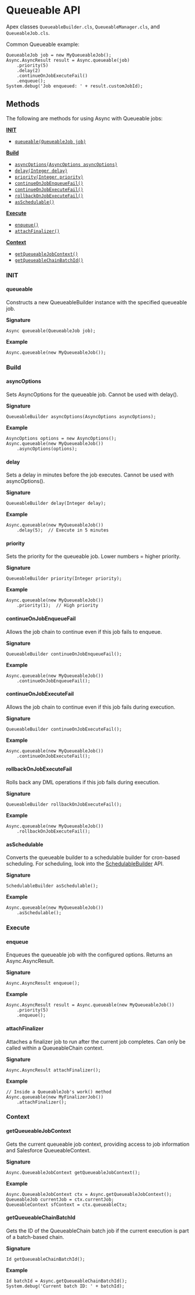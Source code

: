 # Queueable API

Apex classes `QueueableBuilder.cls`, `QueueableManager.cls`, and `QueueableJob.cls`.

Common Queueable example:

```apex
QueueableJob job = new MyQueueableJob();
Async.AsyncResult result = Async.queueable(job)
	.priority(5)
	.delay(2)
	.continueOnJobExecuteFail()
	.enqueue();
System.debug('Job enqueued: ' + result.customJobId);
```

## Methods

The following are methods for using Async with Queueable jobs:

[**INIT**](#init)

- [`queueable(QueueableJob job)`](#queueable)

[**Build**](#build)

- [`asyncOptions(AsyncOptions asyncOptions)`](#asyncoptions)
- [`delay(Integer delay)`](#delay)
- [`priority(Integer priority)`](#priority)
- [`continueOnJobEnqueueFail()`](#continueonjobequeuefail)
- [`continueOnJobExecuteFail()`](#continueonjobexecutefail)
- [`rollbackOnJobExecuteFail()`](#rollbackonjobexecutefail)
- [`asSchedulable()`](#asschedulable)

[**Execute**](#execute)

- [`enqueue()`](#enqueue)
- [`attachFinalizer()`](#attachfinalizer)

[**Context**](#context)

- [`getQueueableJobContext()`](#getqueueablejobcontext)
- [`getQueueableChainBatchId()`](#getqueueablechainbatchid)

### INIT

#### queueable

Constructs a new QueueableBuilder instance with the specified queueable job.

**Signature**

```apex
Async queueable(QueueableJob job);
```

**Example**

```apex
Async.queueable(new MyQueueableJob());
```

### Build

#### asyncOptions

Sets AsyncOptions for the queueable job. Cannot be used with delay().

**Signature**

```apex
QueueableBuilder asyncOptions(AsyncOptions asyncOptions);
```

**Example**

```apex
AsyncOptions options = new AsyncOptions();
Async.queueable(new MyQueueableJob())
	.asyncOptions(options);
```

#### delay

Sets a delay in minutes before the job executes. Cannot be used with asyncOptions().

**Signature**

```apex
QueueableBuilder delay(Integer delay);
```

**Example**

```apex
Async.queueable(new MyQueueableJob())
	.delay(5);  // Execute in 5 minutes
```

#### priority

Sets the priority for the queueable job. Lower numbers = higher priority.

**Signature**

```apex
QueueableBuilder priority(Integer priority);
```

**Example**

```apex
Async.queueable(new MyQueueableJob())
	.priority(1);  // High priority
```

#### continueOnJobEnqueueFail

Allows the job chain to continue even if this job fails to enqueue.

**Signature**

```apex
QueueableBuilder continueOnJobEnqueueFail();
```

**Example**

```apex
Async.queueable(new MyQueueableJob())
	.continueOnJobEnqueueFail();
```

#### continueOnJobExecuteFail

Allows the job chain to continue even if this job fails during execution.

**Signature**

```apex
QueueableBuilder continueOnJobExecuteFail();
```

**Example**

```apex
Async.queueable(new MyQueueableJob())
	.continueOnJobExecuteFail();
```

#### rollbackOnJobExecuteFail

Rolls back any DML operations if this job fails during execution.

**Signature**

```apex
QueueableBuilder rollbackOnJobExecuteFail();
```

**Example**

```apex
Async.queueable(new MyQueueableJob())
	.rollbackOnJobExecuteFail();
```

#### asSchedulable

Converts the queueable builder to a schedulable builder for cron-based scheduling. For scheduling, look into the [SchedulableBuilder](/api/schedulable.md) API.

**Signature**

```apex
SchedulableBuilder asSchedulable();
```

**Example**

```apex
Async.queueable(new MyQueueableJob())
	.asSchedulable();
```

### Execute

#### enqueue

Enqueues the queueable job with the configured options. Returns an Async.AsyncResult.

**Signature**

```apex
Async.AsyncResult enqueue();
```

**Example**

```apex
Async.AsyncResult result = Async.queueable(new MyQueueableJob())
	.priority(5)
	.enqueue();
```

#### attachFinalizer

Attaches a finalizer job to run after the current job completes. Can only be called within a QueueableChain context.

**Signature**

```apex
Async.AsyncResult attachFinalizer();
```

**Example**

```apex
// Inside a QueueableJob's work() method
Async.queueable(new MyFinalizerJob())
	.attachFinalizer();
```

### Context

#### getQueueableJobContext

Gets the current queueable job context, providing access to job information and Salesforce QueueableContext.

**Signature**

```apex
Async.QueueableJobContext getQueueableJobContext();
```

**Example**

```apex
Async.QueueableJobContext ctx = Async.getQueueableJobContext();
QueueableJob currentJob = ctx.currentJob;
QueueableContext sfContext = ctx.queueableCtx;
```

#### getQueueableChainBatchId

Gets the ID of the QueueableChain batch job if the current execution is part of a batch-based chain.

**Signature**

```apex
Id getQueueableChainBatchId();
```

**Example**

```apex
Id batchId = Async.getQueueableChainBatchId();
System.debug('Current batch ID: ' + batchId);
```